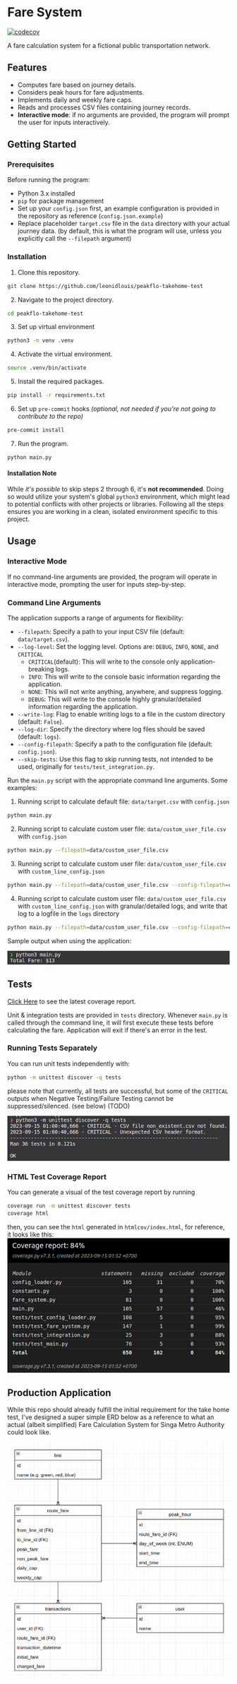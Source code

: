# Fare System  

[![codecov](https://codecov.io/gh/leonidlouis/peakflo-takehome-test/graph/badge.svg?token=MG8HW9T51W)](https://codecov.io/gh/leonidlouis/peakflo-takehome-test)

A fare calculation system for a fictional public transportation network.

## Features

- Computes fare based on journey details.
- Considers peak hours for fare adjustments.
- Implements daily and weekly fare caps.
- Reads and processes CSV files containing journey records.
- **Interactive mode**: if no arguments are provided, the program will prompt the user for inputs interactively.

## Getting Started

### Prerequisites
Before running the program:

- Python 3.x installed
- `pip` for package management
- Set up your `config.json` first, an example configuration is provided in the repository as reference (`config.json.example`)
- Replace placeholder `target.csv` file in the `data` directory with your actual journey data. (by default, this is what the program will use, unless you explicitly call the `--filepath` argument)

### Installation

1. Clone this repository.
```bash
git clone https://github.com/leonidlouis/peakflo-takehome-test
```
2. Navigate to the project directory.
```bash
cd peakflo-takehome-test
```
3. Set up virtual environment
```bash
python3 -m venv .venv
```
4. Activate the virtual environment.
```bash
source .venv/bin/activate
```
5. Install the required packages.
```bash
pip install -r requirements.txt
```
6. Set up `pre-commit` hooks *(optional, not needed if you're not going to contribute to the repo)*
```bash
pre-commit install
```
7. Run the program.
```bash
python main.py
```
#### Installation Note
While *it's possible* to skip steps 2 through 6, it's **not recommended**. Doing so would utilize your system's global `python3` environment, which might lead to potential conflicts with other projects or libraries. Following all the steps ensures you are working in a clean, isolated environment specific to this project.

## Usage
### Interactive Mode

If no command-line arguments are provided, the program will operate in interactive mode, prompting the user for inputs step-by-step.

### Command Line Arguments
The application supports a range of arguments for flexibility:
- `--filepath`: Specify a path to your input CSV file (default: `data/target.csv`).
- `--log-level`: Set the logging level. Options are: `DEBUG`, `INFO`, `NONE`, and `CRITICAL`
  - `CRITICAL`(default): This will write to the console only application-breaking logs.
  - `INFO`: This will write to the console basic information regarding the application.
  - `NONE`: This will not write anything, anywhere, and suppress logging.
  - `DEBUG`: This will write to the console highly granular/detailed information regarding the application.
- `--write-log`: Flag to enable writing logs to a file in the custom directory (default: `False`).
- `--log-dir`: Specify the directory where log files should be saved (default: `logs`).
- `--config-filepath`: Specify a path to the configuration file (default: `config.json`).
- `--skip-tests`: Use this flag to skip running tests, not intended to be used, originally for `tests/test_integration.py`.


Run the `main.py` script with the appropriate command line arguments.
Some examples:

1. Running script to calculate default file: `data/target.csv` with `config.json`
```bash
python main.py
```
2. Running script to calculate custom user file: `data/custom_user_file.csv` with `config.json`
```bash
python main.py --filepath=data/custom_user_file.csv
```
3. Running script to calculate custom user file: `data/custom_user_file.csv` with `custom_line_config.json`
```bash
python main.py --filepath=data/custom_user_file.csv --config-filepath=custom_line_config.json
```
4. Running script to calculate custom user file: `data/custom_user_file.csv` with `custom_line_config.json` with granular/detailed logs, and write that log to a logfile in the `logs` directory
```bash
python main.py --filepath=data/custom_user_file.csv --config-filepath=custom_line_config.json --log-level=DEBUG --write-log --log-dir=logs
```

Sample output when using the application:

![Image of output of application](assets/sample-result-from-app.png)

## Tests
[Click Here](https://app.codecov.io/gh/leonidlouis/peakflo-takehome-test) to see the latest coverage report.

Unit & integration tests are provided in `tests` directory. Whenever `main.py` is called through the command line, it will first execute these tests before calculating the fare. Application will exit if there's an error in the test.
### Running Tests Separately
You can run unit tests independently with:
```bash
python -m unittest discover -q tests
```
please note that currently, all tests are successful, but some of the `CRITICAL` outputs when Negative Testing/Failure Testing cannot be suppressed/silenced. (see below) (TODO)

![Image of `CRITICAL` printouts that's not suppressed](assets/non-silenced-test.png)

### HTML Test Coverage Report
You can generate a visual of the test coverage report by running
```bash
coverage run -m unittest discover tests
coverage html
```
then, you can see the `html` generated in `htmlcov/index.html`, for reference, it looks like this:
![Reference image for test coverage report](assets/coverage-report-sample.png)

## Production Application
While this repo should already fulfill the initial requirement for the take home test, I've designed a super simple ERD below as a reference to what an actual (albeit simplified) Fare Calculation System for Singa Metro Authority could look like.

![Image of fictional / reference database design for an actual Fare Calculation System](assets/erd.png)
